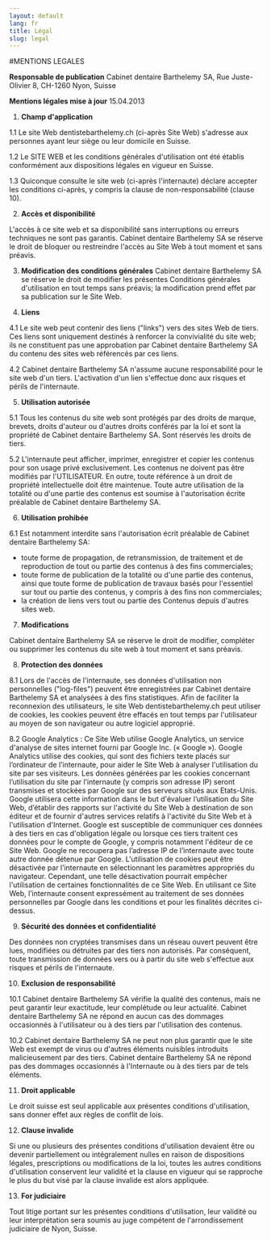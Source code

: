 ```yaml
---
layout: default
lang: fr
title: Légal
slug: legal
---
```


#MENTIONS LEGALES

**Responsable de publication** Cabinet dentaire Barthelemy SA, Rue Juste-Olivier 8, CH-1260 Nyon, Suisse

**Mentions légales mise à jour** 15.04.2013

 1. **Champ d'application**

 1.1 Le site Web dentistebarthelemy.ch  (ci-après Site Web) s'adresse aux personnes ayant leur siège ou leur domicile en Suisse.

 1.2 Le SITE WEB et les conditions générales d'utilisation ont été établis conformément aux dispositions légales en vigueur en Suisse.

 1.3 Quiconque consulte le site web (ci-après l'internaute) déclare accepter les conditions ci-après, y compris la clause de non-responsabilité (clause 10).         

 2. **Accès et disponibilité**

 L'accès à ce site web et sa disponibilité sans interruptions ou erreurs techniques ne sont pas garantis. Cabinet dentaire Barthelemy SA se réserve le droit de bloquer ou restreindre l'accès au Site Web à tout moment et sans préavis.

 3. **Modification des conditions générales**
 Cabinet dentaire Barthelemy SA se réserve le droit de modifier les présentes Conditions générales d'utilisation en tout temps sans préavis; la modification prend effet par sa publication sur le Site Web.       

 4. **Liens**

 4.1 Le site web peut contenir des liens ("links") vers des sites Web de tiers. Ces liens sont uniquement destinés à renforcer la convivialité du site web; ils ne constituent pas une approbation par Cabinet dentaire Barthelemy SA du contenu des sites web référencés par ces liens.

 4.2 Cabinet dentaire Barthelemy SA n'assume aucune responsabilité pour le site web d'un tiers. L'activation d'un lien s'effectue donc aux risques et périls de l'internaute.

 5. **Utilisation autorisée**

 5.1 Tous les contenus du site web sont protégés par des droits de marque, brevets, droits d'auteur ou d'autres droits conférés par la loi et sont la propriété de Cabinet dentaire Barthelemy SA. Sont réservés les droits de tiers.

 5.2 L'internaute peut afficher, imprimer, enregistrer et copier les contenus pour son usage privé exclusivement. Les contenus ne doivent pas être modifiés par l'UTILISATEUR. En outre, toute référence à un droit de propriété intellectuelle doit être maintenue. Toute autre utilisation de la totalité ou d'une partie des contenus est soumise à l'autorisation écrite préalable de Cabinet dentaire Barthelemy SA.

 6. **Utilisation prohibée**

 6.1 Est notamment interdite sans l'autorisation écrit préalable de Cabinet dentaire Barthelemy SA:
   * toute forme de propagation, de retransmission, de traitement et de reproduction de tout ou partie des contenus à des fins commerciales;
   * toute forme de publication de la totalité ou d'une partie des contenus, ainsi que toute forme de publication de travaux basés pour l'essentiel sur tout ou partie des contenus, y compris à des fins non commerciales;
   * la création de liens vers tout ou partie des Contenus depuis d'autres sites web.

 7. **Modifications**

 Cabinet dentaire Barthelemy SA se réserve le droit de modifier, compléter ou supprimer les contenus du site web à tout moment et sans préavis.

 8. **Protection des données**

 8.1 Lors de l'accès de l'internaute, ses données d'utilisation non personnelles ("log-files") peuvent être enregistrées par Cabinet dentaire Barthelemy SA et analysées à des fins statistiques. Afin de faciliter la reconnexion des utilisateurs, le site Web dentistebarthelemy.ch peut utiliser de cookies, les cookies peuvent être effacés en tout temps par l'utilisateur au moyen de son navigateur ou autre logiciel approprié.

 8.2 Google Analytics : Ce Site Web utilise Google Analytics, un service d'analyse de sites internet fourni par Google Inc. (« Google »). Google Analytics utilise des cookies, qui sont des fichiers texte placés sur l’ordinateur de l’internaute, pour aider le Site Web à analyser l'utilisation du site par ses visiteurs. Les données générées par les cookies concernant l’utilisation du site par l’internaute (y compris son adresse IP) seront transmises et stockées par Google sur des serveurs situés aux Etats-Unis. Google utilisera cette information dans le but d'évaluer l’utilisation du Site Web, d’établir des rapports sur l'activité du Site Web à destination de son éditeur et de fournir d'autres services relatifs à l'activité du Site Web et à l'utilisation d'Internet. Google est susceptible de communiquer ces données à des tiers en cas d'obligation légale ou lorsque ces tiers traitent ces données pour le compte de Google, y compris notamment l'éditeur de ce Site Web. Google ne recoupera pas l’adresse IP de l’internaute avec toute autre donnée détenue par Google. L'utilisation de cookies peut être désactivée par l’internaute en sélectionnant les paramètres appropriés du navigateur. Cependant, une telle désactivation pourrait empêcher l'utilisation de certaines fonctionnalités de ce Site Web. En utilisant ce Site Web, l’internaute consent expressément au traitement de ses données personnelles par Google dans les conditions et pour les finalités décrites ci-dessus.

 9. **Sécurité des données et confidentialité**

 Des données non cryptées transmises dans un réseau ouvert peuvent être lues, modifiées ou détruites par des tiers non autorisés. Par conséquent, toute transmission de données vers ou à partir du site web s'effectue aux risques et périls de l'internaute.

 10. **Exclusion de responsabilité**
 
 10.1 Cabinet dentaire Barthelemy SA vérifie la qualité des contenus, mais ne peut garantir leur exactitude, leur complétude ou leur actualité.  Cabinet dentaire Barthelemy SA ne répond en aucun cas des dommages occasionnés à l'utilisateur ou à des tiers par l'utilisation des contenus.

 10.2 Cabinet dentaire Barthelemy SA ne peut non plus garantir que le site Web est exempt de virus ou d'autres éléments nuisibles introduits malicieusement par des tiers. Cabinet dentaire Barthelemy SA ne répond pas des dommages occasionnés à l'Internaute ou à des tiers par de tels éléments.

 11. **Droit applicable**
 
 Le droit suisse est seul applicable aux présentes conditions d'utilisation, sans donner effet aux règles de conflit de lois.

 12. **Clause invalide**
 
 Si une ou plusieurs des présentes conditions d'utilisation devaient être ou devenir partiellement ou intégralement nulles en raison de dispositions légales, prescriptions ou modifications de la loi, toutes les autres conditions d'utilisation conservent leur validité et la clause en vigueur qui se rapproche le plus du but visé par la clause invalide est alors appliquée.

 13. **For judiciaire**

 Tout litige portant sur les présentes conditions d'utilisation, leur validité ou leur interprétation sera soumis au juge compétent de l'arrondissement judiciaire de Nyon, Suisse.
